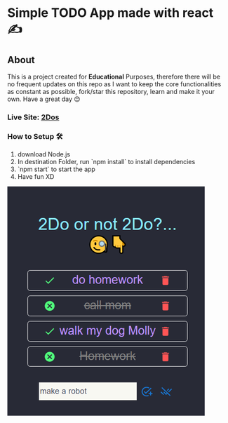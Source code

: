 <h1>Simple TODO App made with react ✍</h1>

## About
This is a project created for <b>Educational</b> Purposes, therefore there will be no frequent updates on this repo as I want to keep the core functionalities as constant as possible, fork/star this repository, learn and make it your own. Have a great day 😊


<h3>Live Site: <a href="https://twodos.onrender.com">2Dos</a></h3>
<h3>How to Setup 🛠</h3>
<ol>
<li>download Node.js</li>
<li>In destination Folder, run `npm install` to install dependencies</li>
<li >`npm start` to start the app</li>
<li>Have fun XD</li>
</ol>
<img src='./src/assets/ReadmePhoto.png'><img>
